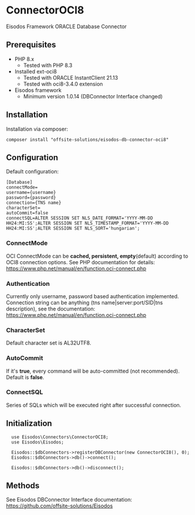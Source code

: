 # ConnectorOCI8

Eisodos Framework ORACLE Database Connector

## Prerequisites
- PHP 8.x
  - Tested with PHP 8.3
- Installed ext-oci8
  - Tested with ORACLE InstantClient 21.13
  - Tested with oci8-3.4.0 extension
- Eisodos framework
  - Minimum version 1.0.14 (DBConnector Interface changed)

## Installation
Installation via composer:
```
composer install "offsite-solutions/eisodos-db-connector-oci8"
```

## Configuration
Default configuration:
```
[Database]
connectMode=
username={username}
password={password}
connection={TNS name}
characterSet=
autoCommit=false
connectSQL=ALTER SESSION SET NLS_DATE_FORMAT='YYYY-MM-DD HH24:MI:SS';ALTER SESSION SET NLS_TIMESTAMP_FORMAT='YYYY-MM-DD HH24:MI:SS';ALTER SESSION SET NLS_SORT='hungarian';
```

### ConnectMode
OCI ConnectMode can be **cached, persistent, empty**(default) according to OCI8 connection options.
See PHP documentation for details: https://www.php.net/manual/en/function.oci-connect.php

### Authentication
Currently only username, password based authentication implemented. 
Connection string can be anything (tns name|server:port/SID|tns description), see the documentation: https://www.php.net/manual/en/function.oci-connect.php

### CharacterSet
Default character set is AL32UTF8.

### AutoCommit
If it's **true**, every command will be auto-committed (not recommended). Default is **false**.

### ConnectSQL
Series of SQLs which will be executed right after successful connection.

## Initialization
```
  use Eisodos\Connectors\ConnectorOCI8;
  use Eisodos\Eisodos;
  
  Eisodos::$dbConnectors->registerDBConnector(new ConnectorOCI8(), 0);
  Eisodos::$dbConnectors->db()->connect();
  
  Eisodos::$dbConnectors->db()->disconnect();
```

## Methods
See Eisodos DBConnector Interface documentation: https://github.com/offsite-solutions/Eisodos